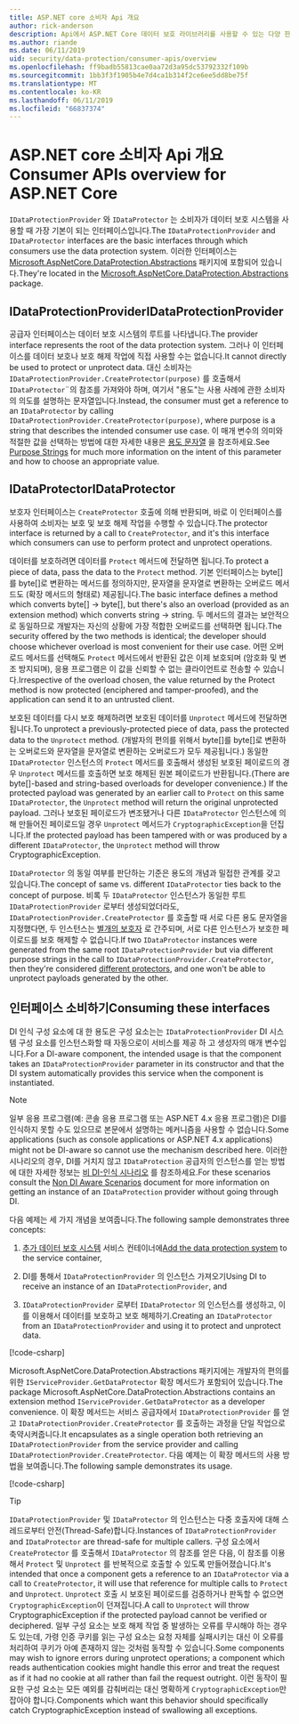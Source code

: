 ```yaml
---
title: ASP.NET core 소비자 Api 개요
author: rick-anderson
description: Api에서 ASP.NET Core 데이터 보호 라이브러리를 사용할 수 있는 다양 한 소비자의 간략 한 개요를 수신 합니다.
ms.author: riande
ms.date: 06/11/2019
uid: security/data-protection/consumer-apis/overview
ms.openlocfilehash: ff9badb55813cae0aa72d3a95dc53792332f109b
ms.sourcegitcommit: 1bb3f3f1905b4e7d4ca1b314f2ce6ee5dd8be75f
ms.translationtype: MT
ms.contentlocale: ko-KR
ms.lasthandoff: 06/11/2019
ms.locfileid: "66837374"
---
```

# <a name="consumer-apis-overview-for-aspnet-core"></a><span data-ttu-id="8b944-103">ASP.NET core 소비자 Api 개요</span><span class="sxs-lookup"><span data-stu-id="8b944-103">Consumer APIs overview for ASP.NET Core</span></span>

<span data-ttu-id="8b944-104">`IDataProtectionProvider` 와 `IDataProtector` 는 소비자가 데이터 보호 시스템을 사용할 때 가장 기본이 되는 인터페이스입니다.</span><span class="sxs-lookup"><span data-stu-id="8b944-104">The `IDataProtectionProvider` and `IDataProtector` interfaces are the basic interfaces through which consumers use the data protection system.</span></span> <span data-ttu-id="8b944-105">이러한 인터페이스는 [Microsoft.AspNetCore.DataProtection.Abstractions](https://www.nuget.org/packages/Microsoft.AspNetCore.DataProtection.Abstractions/) 패키지에 포함되어 있습니다.</span><span class="sxs-lookup"><span data-stu-id="8b944-105">They're located in the [Microsoft.AspNetCore.DataProtection.Abstractions](https://www.nuget.org/packages/Microsoft.AspNetCore.DataProtection.Abstractions/) package.</span></span>

## <a name="idataprotectionprovider"></a><span data-ttu-id="8b944-106">IDataProtectionProvider</span><span class="sxs-lookup"><span data-stu-id="8b944-106">IDataProtectionProvider</span></span>

<span data-ttu-id="8b944-107">공급자 인터페이스는 데이터 보호 시스템의 루트를 나타냅니다.</span><span class="sxs-lookup"><span data-stu-id="8b944-107">The provider interface represents the root of the data protection system.</span></span> <span data-ttu-id="8b944-108">그러나 이 인터페이스를 데이터 보호나 보호 해제 작업에 직접 사용할 수는 없습니다.</span><span class="sxs-lookup"><span data-stu-id="8b944-108">It cannot directly be used to protect or unprotect data.</span></span> <span data-ttu-id="8b944-109">대신 소비자는 `IDataProtectionProvider.CreateProtector(purpose)` 를 호출해서 `IDataProtector`¨의 참조를 가져와야 하며, 여기서 "용도"는 사용 사례에 관한 소비자의 의도를 설명하는 문자열입니다.</span><span class="sxs-lookup"><span data-stu-id="8b944-109">Instead, the consumer must get a reference to an `IDataProtector` by calling `IDataProtectionProvider.CreateProtector(purpose)`, where purpose is a string that describes the intended consumer use case.</span></span> <span data-ttu-id="8b944-110">이 매개 변수의 의미와 적절한 값을 선택하는 방법에 대한 자세한 내용은 [용도 문자열](xref:security/data-protection/consumer-apis/purpose-strings) 을 참조하세요.</span><span class="sxs-lookup"><span data-stu-id="8b944-110">See [Purpose Strings](xref:security/data-protection/consumer-apis/purpose-strings) for much more information on the intent of this parameter and how to choose an appropriate value.</span></span>

## <a name="idataprotector"></a><span data-ttu-id="8b944-111">IDataProtector</span><span class="sxs-lookup"><span data-stu-id="8b944-111">IDataProtector</span></span>

<span data-ttu-id="8b944-112">보호자 인터페이스는 `CreateProtector` 호출에 의해 반환되며, 바로 이 인터페이스를 사용하여 소비자는 보호 및 보호 해제 작업을 수행할 수 있습니다.</span><span class="sxs-lookup"><span data-stu-id="8b944-112">The protector interface is returned by a call to `CreateProtector`, and it's this interface which consumers can use to perform protect and unprotect operations.</span></span>

<span data-ttu-id="8b944-113">데이터를 보호하려면 데이터를 `Protect` 메서드에 전달하면 됩니다.</span><span class="sxs-lookup"><span data-stu-id="8b944-113">To protect a piece of data, pass the data to the `Protect` method.</span></span> <span data-ttu-id="8b944-114">기본 인터페이스는 byte[]를 byte[]로 변환하는 메서드를 정의하지만, 문자열을 문자열로 변환하는 오버로드 메서드도 (확장 메서드의 형태로) 제공됩니다.</span><span class="sxs-lookup"><span data-stu-id="8b944-114">The basic interface defines a method which converts byte[] -> byte[], but there's also an overload (provided as an extension method) which converts string -> string.</span></span> <span data-ttu-id="8b944-115">두 메서드의 결과는 보안적으로 동일하므로 개발자는 자신의 상황에 가장 적합한 오버로드를 선택하면 됩니다.</span><span class="sxs-lookup"><span data-stu-id="8b944-115">The security offered by the two methods is identical; the developer should choose whichever overload is most convenient for their use case.</span></span> <span data-ttu-id="8b944-116">어떤 오버로드 메서드를 선택해도 `Protect` 메서드에서 반환된 값은 이제 보호되며 (암호화 및 변조 방지되며), 응용 프로그램은 이 값을 신뢰할 수 없는 클라이언트로 전송할 수 있습니다.</span><span class="sxs-lookup"><span data-stu-id="8b944-116">Irrespective of the overload chosen, the value returned by the Protect method is now protected (enciphered and tamper-proofed), and the application can send it to an untrusted client.</span></span>

<span data-ttu-id="8b944-117">보호된 데이터를 다시 보호 해제하려면 보호된 데이터를 `Unprotect` 메서드에 전달하면 됩니다.</span><span class="sxs-lookup"><span data-stu-id="8b944-117">To unprotect a previously-protected piece of data, pass the protected data to the `Unprotect` method.</span></span> <span data-ttu-id="8b944-118">(개발자의 편의를 위해서 byte[]를 byte[]로 변환하는 오버로드와 문자열을 문자열로 변환하는 오버로드가 모두 제공됩니다.) 동일한 `IDataProtector` 인스턴스의 `Protect` 메서드를 호출해서 생성된 보호된 페이로드의 경우 `Unprotect` 메서드를 호출하면 보호 해제된 원본 페이로드가 반환됩니다.</span><span class="sxs-lookup"><span data-stu-id="8b944-118">(There are byte[]-based and string-based overloads for developer convenience.) If the protected payload was generated by an earlier call to `Protect` on this same `IDataProtector`, the `Unprotect` method will return the original unprotected payload.</span></span> <span data-ttu-id="8b944-119">그러나 보호된 페이로드가 변조됐거나 다른 `IDataProtector` 인스턴스에 의해 만들어진 페이로드일 경우 `Unprotect` 메서드가 `CryptographicException`을 던집니다.</span><span class="sxs-lookup"><span data-stu-id="8b944-119">If the protected payload has been tampered with or was produced by a different `IDataProtector`, the `Unprotect` method will throw CryptographicException.</span></span>

<span data-ttu-id="8b944-120">`IDataProtector` 의 동일 여부를 판단하는 기준은 용도의 개념과 밀접한 관계를 갖고 있습니다.</span><span class="sxs-lookup"><span data-stu-id="8b944-120">The concept of same vs. different `IDataProtector` ties back to the concept of purpose.</span></span> <span data-ttu-id="8b944-121">비록 두 `IDataProtector` 인스턴스가 동일한 루트 `IDataProtectionProvider` 로부터 생성되었더라도, `IDataProtectionProvider.CreateProtector` 를 호출할 때 서로 다른 용도 문자열을 지정했다면, 두 인스턴스는 [별개의 보호자](xref:security/data-protection/consumer-apis/purpose-strings) 로 간주되며, 서로 다른 인스턴스가 보호한 페이로드를 보호 해제할 수 없습니다.</span><span class="sxs-lookup"><span data-stu-id="8b944-121">If two `IDataProtector` instances were generated from the same root `IDataProtectionProvider` but via different purpose strings in the call to `IDataProtectionProvider.CreateProtector`, then they're considered [different protectors](xref:security/data-protection/consumer-apis/purpose-strings), and one won't be able to unprotect payloads generated by the other.</span></span>

## <a name="consuming-these-interfaces"></a><span data-ttu-id="8b944-122">인터페이스 소비하기</span><span class="sxs-lookup"><span data-stu-id="8b944-122">Consuming these interfaces</span></span>

<span data-ttu-id="8b944-123">DI 인식 구성 요소에 대 한 용도은 구성 요소는는 `IDataProtectionProvider` DI 시스템 구성 요소를 인스턴스화할 때 자동으로이 서비스를 제공 하 고 생성자의 매개 변수입니다.</span><span class="sxs-lookup"><span data-stu-id="8b944-123">For a DI-aware component, the intended usage is that the component takes an `IDataProtectionProvider` parameter in its constructor and that the DI system automatically provides this service when the component is instantiated.</span></span>

> [!NOTE]
> <span data-ttu-id="8b944-124">일부 응용 프로그램(예: 콘솔 응용 프로그램 또는 ASP.NET 4.x 응용 프로그램)은 DI를 인식하지 못할 수도 있으므로 본문에서 설명하는 메커니즘을 사용할 수 없습니다.</span><span class="sxs-lookup"><span data-stu-id="8b944-124">Some applications (such as console applications or ASP.NET 4.x applications) might not be DI-aware so cannot use the mechanism described here.</span></span> <span data-ttu-id="8b944-125">이러한 시나리오의 경우, DI를 거치지 않고 `IDataProtection` 공급자의 인스턴스를 얻는 방법에 대한 자세한 정보는 [비 DI-인식 시나리오](xref:security/data-protection/configuration/non-di-scenarios) 를 참조하세요.</span><span class="sxs-lookup"><span data-stu-id="8b944-125">For these scenarios consult the [Non DI Aware Scenarios](xref:security/data-protection/configuration/non-di-scenarios) document for more information on getting an instance of an `IDataProtection` provider without going through DI.</span></span>

<span data-ttu-id="8b944-126">다음 예제는 세 가지 개념을 보여줍니다.</span><span class="sxs-lookup"><span data-stu-id="8b944-126">The following sample demonstrates three concepts:</span></span>

1. <span data-ttu-id="8b944-127">[추가 데이터 보호 시스템](xref:security/data-protection/configuration/overview) 서비스 컨테이너에</span><span class="sxs-lookup"><span data-stu-id="8b944-127">[Add the data protection system](xref:security/data-protection/configuration/overview) to the service container,</span></span>

2. <span data-ttu-id="8b944-128">DI를 통해서 `IDataProtectionProvider` 의 인스턴스 가져오기</span><span class="sxs-lookup"><span data-stu-id="8b944-128">Using DI to receive an instance of an `IDataProtectionProvider`, and</span></span>

3. <span data-ttu-id="8b944-129">`IDataProtectionProvider` 로부터 `IDataProtector` 의 인스턴스를 생성하고, 이를 이용해서 데이터를 보호하고 보호 해제하기.</span><span class="sxs-lookup"><span data-stu-id="8b944-129">Creating an `IDataProtector` from an `IDataProtectionProvider` and using it to protect and unprotect data.</span></span>

[!code-csharp[](../using-data-protection/samples/protectunprotect.cs?highlight=26,34,35,36,37,38,39,40)]

<span data-ttu-id="8b944-130">Microsoft.AspNetCore.DataProtection.Abstractions 패키지에는 개발자의 편의를 위한 `IServiceProvider.GetDataProtector` 확장 메서드가 포함되어 있습니다.</span><span class="sxs-lookup"><span data-stu-id="8b944-130">The package Microsoft.AspNetCore.DataProtection.Abstractions contains an extension method `IServiceProvider.GetDataProtector` as a developer convenience.</span></span> <span data-ttu-id="8b944-131">이 확장 메서드는 서비스 공급자에서 `IDataProtectionProvider` 를 얻고 `IDataProtectionProvider.CreateProtector` 를 호출하는 과정을 단일 작업으로 축약시켜줍니다.</span><span class="sxs-lookup"><span data-stu-id="8b944-131">It encapsulates as a single operation both retrieving an `IDataProtectionProvider` from the service provider and calling `IDataProtectionProvider.CreateProtector`.</span></span> <span data-ttu-id="8b944-132">다음 예제는 이 확장 메서드의 사용 방법을 보여줍니다.</span><span class="sxs-lookup"><span data-stu-id="8b944-132">The following sample demonstrates its usage.</span></span>

[!code-csharp[](./overview/samples/getdataprotector.cs?highlight=15)]

>[!TIP]
> <span data-ttu-id="8b944-133">`IDataProtectionProvider` 및 `IDataProtector` 의 인스턴스는 다중 호출자에 대해 스레드로부터 안전(Thread-Safe)합니다.</span><span class="sxs-lookup"><span data-stu-id="8b944-133">Instances of `IDataProtectionProvider` and `IDataProtector` are thread-safe for multiple callers.</span></span> <span data-ttu-id="8b944-134">구성 요소에서 `CreateProtector` 를 호출해서 `IDataProtector` 의 참조를 얻은 다음, 이 참조를 이용해서 `Protect` 및 `Unprotect` 를 반복적으로 호출할 수 있도록 만들어졌습니다.</span><span class="sxs-lookup"><span data-stu-id="8b944-134">It's intended that once a component gets a reference to an `IDataProtector` via a call to `CreateProtector`, it will use that reference for multiple calls to `Protect` and `Unprotect`.</span></span> <span data-ttu-id="8b944-135">`Unprotect` 호출 시 보호된 페이로드를 검증하거나 판독할 수 없으면 `CryptographicException`이 던져집니다.</span><span class="sxs-lookup"><span data-stu-id="8b944-135">A call to `Unprotect` will throw CryptographicException if the protected payload cannot be verified or deciphered.</span></span> <span data-ttu-id="8b944-136">일부 구성 요소는 보호 해제 작업 중 발생하는 오류를 무시해야 하는 경우도 있는데, 가령 인증 쿠키를 읽는 구성 요소는 요청 자체를 실패시키는 대신 이 오류를 처리하여 쿠키가 아예 존재하지 않는 것처럼 동작할 수 있습니다.</span><span class="sxs-lookup"><span data-stu-id="8b944-136">Some components may wish to ignore errors during unprotect operations; a component which reads authentication cookies might handle this error and treat the request as if it had no cookie at all rather than fail the request outright.</span></span> <span data-ttu-id="8b944-137">이런 동작이 필요한 구성 요소는 모든 예외를 감춰버리는 대신 명확하게 `CryptographicException`만 잡아야 합니다.</span><span class="sxs-lookup"><span data-stu-id="8b944-137">Components which want this behavior should specifically catch CryptographicException instead of swallowing all exceptions.</span></span>
